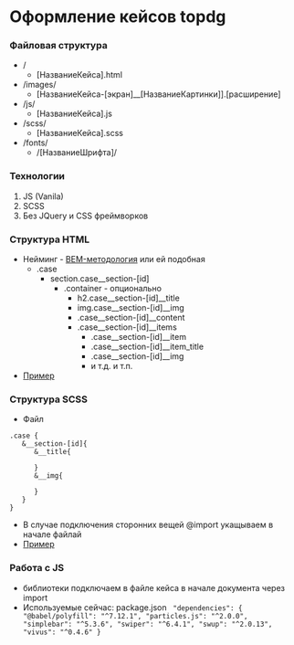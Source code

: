 # Оформление кейсов topdg

### Файловая структура

*  /
   *  [НазваниеКейса].html
*  /images/
   *  [НазваниеКейса-[экран]__[НазваниеКартинки]].[расширение]
*  /js/
   *  [НазваниеКейса].js
*  /scss/
   *  [НазваниеКейса].scss
*  /fonts/
   *  /[НазваниеШрифта]/

### Технологии

1. JS (Vanila)
2. SCSS
3. Без JQuery и CSS фреймворков

### Структура HTML

* Нейминг - [BEM-методология](https://ru.bem.info/) или ей подобная
  * .case
    * section.case__section-[id]
      * .container - опционально
        * h2.case__section-[id]__title
        * img.case__section-[id]__img
        * .case__section-[id]__content
        * .case__section-[id]__items
          * .case__section-[id]__item
          * .case__section-[id]__item_title
          * .case__section-[id]__img
          * и т.д. и т.п.
* [Пример](./jarina.html)

### Структура SCSS
* Файл
```
.case {
   &__section-[id]{
      &__title{

      }
      &__img{

      }
   }   
}
```
* В случае подключения сторонних вещей @import укащываем в начале файлай 
* [Пример](./scss/jarina.scss)

### Работа с JS
* библиотеки подключаем в файле кейса в начале документа через import
* Используемые сейчас: package.json 
` 
"dependencies": {
   "@babel/polyfill": "^7.12.1",
   "particles.js": "^2.0.0",
   "simplebar": "^5.3.6",
   "swiper": "^6.4.1",
   "swup": "^2.0.13",
   "vivus": "^0.4.6"
} 
`
